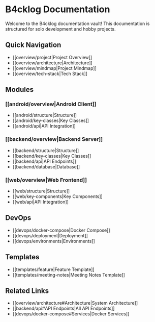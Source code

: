 # B4cklog Documentation

Welcome to the B4cklog documentation vault!
This documentation is structured for solo development and hobby projects.

## Quick Navigation

- [[overview/project|Project Overview]]
- [[overview/architecture|Architecture]]
- [[overview/mindmap|Project Mindmap]]
- [[overview/tech-stack|Tech Stack]]

## Modules

### [[android/overview|Android Client]]
- [[android/structure|Structure]]
- [[android/key-classes|Key Classes]]
- [[android/api|API Integration]]

### [[backend/overview|Backend Server]]
- [[backend/structure|Structure]]
- [[backend/key-classes|Key Classes]]
- [[backend/api|API Endpoints]]
- [[backend/database|Database]]

### [[web/overview|Web Frontend]]
- [[web/structure|Structure]]
- [[web/key-components|Key Components]]
- [[web/api|API Integration]]

## DevOps

- [[devops/docker-compose|Docker Compose]]
- [[devops/deployment|Deployment]]
- [[devops/environments|Environments]]

## Templates

- [[templates/feature|Feature Template]]
- [[templates/meeting-notes|Meeting Notes Template]]

## Related Links

- [[overview/architecture#Architecture|System Architecture]]
- [[backend/api#API Endpoints|All API Endpoints]]
- [[devops/docker-compose#Services|Docker Services]]